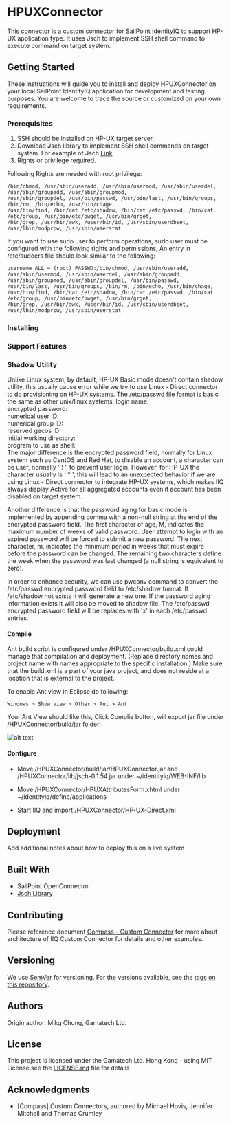 # HPUXConnector

This connector is a custom connector for SailPoint IdentityIQ to support HP-UX application type. It uses Jsch to implement SSH shell command 
to execute command on target system. 

## Getting Started

These instructions will guide you to install and deploy HPUXConnector on your local SailPoint IdentityIQ application for development and testing purposes. 
You are welcome to trace the source or customized on your own requirements.

### Prerequisites

1. SSH should be installed on HP-UX target server.
2. Download Jsch library to implement SSH shell commands on target system. For example of Jsch [Link](http://www.jcraft.com/jsch/examples/) 
3. Rights or privilege required.

Following Rights are needed with root privilege:

```
/bin/chmod, /usr/sbin/useradd, /usr/sbin/usermod, /usr/sbin/userdel, /usr/sbin/groupadd, /usr/sbin/groupmod,
/usr/sbin/groupdel, /usr/bin/passwd, /usr/bin/last, /usr/bin/groups, /bin/rm, /bin/echo, /usr/bin/chage,
/usr/bin/find, /bin/cat /etc/shadow, /bin/cat /etc/passwd, /bin/cat /etc/group, /usr/bin/etc/pwget, /usr/bin/grget, 
/bin/grep, /usr/bin/awk, /user/bin/id, /usr/sbin/userdbset, /usr/lbin/modprpw, /usr/sbin/userstat
```

If you want to use sudo user to perform operations, sudo user must be configured with the following rights and permissions,
An entry in /etc/sudoers file should look similar to the following:

```
username ALL = (root) PASSWD:/bin/chmod, /usr/sbin/useradd, /usr/sbin/usermod, /usr/sbin/userdel, /usr/sbin/groupadd,
/usr/sbin/groupmod, /usr/sbin/groupdel, /usr/bin/passwd, /usr/bin/last, /usr/bin/groups, /bin/rm, /bin/echo, /usr/bin/chage,
/usr/bin/find, /bin/cat /etc/shadow, /bin/cat /etc/passwd, /bin/cat /etc/group, /usr/bin/etc/pwget, /usr/bin/grget, 
/bin/grep, /usr/bin/awk, /user/bin/id, /usr/sbin/userdbset, /usr/lbin/modprpw, /usr/sbin/userstat
```
### Installing

### Support Features

### Shadow Utility
Unlike Linux system, by default, HP-UX Basic mode doesn't contain shadow utility, this usually cause error while we try to use Linux - Direct connector to do provisioning on HP-UX systems. The /etc/passwd file format is basic the same as other unix/linux systems: 
login name: \
encrypted password: \
numerical user ID: \
numerical group ID: \
reserved gecos ID: \
initial working directory: \
program to use as shell: \
The major difference is the encrypted password field, normally for Linux system such as CentOS and Red Hat, to disable an account, a character can be user, normally ' ! ', to prevent user login. However, for HP-UX the character usually is ' * ', this will lead to an unexpected behavior if we are using Linux - Direct connector to integrate HP-UX systems, which makes IIQ always display Active for all aggregated accounts even if account has been disabled on target system.  
 
Another difference is that the password aging for basic mode is implemented by appending comma with a non-null string at the end of the encrypted password field. The first character of age, M, indicates the maximum number of weeks of valid password. User attempt to login with an expired password will be forced to submit a new password. The next character, m, indicates the minimum period in weeks that must expire before the password can be changed. The remaining two characters define the week when the password was last changed (a null string is equivalent to zero).
 
In order to enhance security, we can use pwconv command to convert the /etc/passwd encrypted password field to /etc/shadow format. If /etc/shadow not exists it will generate a new one. If the password aging information exists it will also be moved to shadow file. The /etc/passwd encrypted password field will be replaces with 'x' in each /etc/passwd entries.

#### Compile

Ant build script is configured under /HPUXConnector/build.xml could manage that compilation and deployment. 
(Replace directory names and project name with names appropriate to the specific installation.)
Make sure that the build.xml is a part of your java project, and does not reside at a location that is external to the project.

To enable Ant view in Eclipse do following:

```
Windows > Show View > Other > Ant > Ant
```
Your Ant View should like this, Click Complie button, will export jar file under /HPUXConnector/build/jar folder:

![alt text](https://github.com/mike818148/HPUXConnector/blob/master/HPUXConnectorAnt.PNG "Logo Title Text 1")

#### Configure

* Move /HPUXConnector/build/jar/HPUXConnector.jar and /HPUXConnector/lib/jsch-0.1.54.jar under ~/identityiq/WEB-INF/lib

* Move /HPUXConnector/HPUXAttributesForm.xhtml under ~/identityiq/define/applications

* Start IIQ and import /HPUXConnector/HP-UX-Direct.xml

## Deployment

Add additional notes about how to deploy this on a live system

## Built With

* SailPoint OpenConnector
* [Jsch Library](http://www.jcraft.com/jsch/)

## Contributing

Please reference document [Compass - Custom Connector](https://community.sailpoint.com/docs/DOC-4793) for more about architecture of IIQ Custom Connector for details and other examples.

## Versioning

We use [SemVer](http://semver.org/) for versioning. For the versions available, see the [tags on this repository](https://github.com/mike818148/HPUXConnector/tree/master/HPUXConnector). 

## Authors

Origin author: Mikg Chung, Gamatech Ltd.

## License

This project is licensed under the Gamatech Ltd. Hong Kong - using MIT License see the [LICENSE.md](LICENSE.md) file for details

## Acknowledgments

* [Compass] Custom Connectors, authored by Michael Hovis, Jennifer Mitchell and Thomas Crumley
